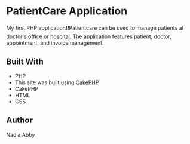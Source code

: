 # PatientCare Application

My first PHP application:exclamation::exclamation:Patientcare can be used to manage patients at doctor's office or hospital. The application features patient, doctor, appointment, and invoice management.  

## Built With

+ PHP
+ This site was built using [CakePHP](https://cakephp.org/)
+ CakePHP
+ HTML
+ CSS 

## Author 

Nadia Abby 


